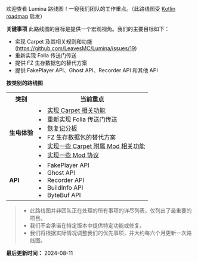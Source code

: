 欢迎查看 Lumina 路线图！一窥我们团队的工作重点。（此路线图受 [Kotlin roadmap](https://kotlinlang.org/docs/roadmap.html) 启发）


**关键事项**
此路线图的目标是提供一个宏观视角。我们的主要目标如下：
* 实现 Carpet 及其相关规则和功能 (https://github.com/LeavesMC/Lumina/issues/19)
* 重新实现 Folia 传送门传送
* 提供 FZ 生存数据包的替代方案
* 提供 FakePlayer API、Ghost API、Recorder API 和其他 API

**按类别的路线图**
<table>
    <tr>
        <th>类别</th>
        <th>当前重点</th>
    </tr>
    <tr>
        <td><strong>生电体验</strong></td>
        <td>
            <list>
                <li><a href="https://github.com/LeavesMC/Lumina/issues/19">实现 Carpet 相关功能</a></li>
                <li><a>重新实现 Folia 传送门传送</a></li>
                <li><a href="https://github.com/LeavesMC/Lumina/issues/23">恢复记分板</a></li>
                <li><a>FZ 生存数据包的替代方案</a></li>
                <li><a href="https://github.com/LeavesMC/Lumina/issues/19">实现一些 Carpet 附属 Mod 相关功能</a></li>
                <li><a href="https://github.com/LeavesMC/Lumina/issues/7">实现一些 Mod 协议</a></li>
              </list>
        </td>
    </tr>   
    <tr>
        <td><strong>API</strong></td>
        <td>
            <list>
                <li><a>FakePlayer API</a></li>
                <li><a>Ghost API</a></li>
                <li><a>Recorder API</a></li>
                <li><a>BuildInfo API</a></li>
                <li><a>ByteBuf API</a></li>
            </list>
        </td>
    </tr>
</table>

> * 此路线图并非团队正在处理的所有事项的详尽列表，仅列出了最重要的项目。
> * 我们不会承诺在特定版本中提供特定功能或修复。
> * 我们将根据实际情况调整我们的优先事项，并大约每六个月更新一次路线图。

**最后更新时间：** 2024-08-11